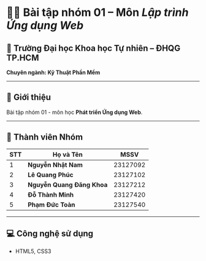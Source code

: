 # 🧑‍💻 Bài tập nhóm 01 – Môn *Lập trình Ứng dụng Web*

## 🏫 Trường Đại học Khoa học Tự nhiên – ĐHQG TP.HCM  
**Chuyên ngành: Kỹ Thuật Phần Mềm**

---

## 📘 Giới thiệu
Bài tập nhóm 01 - môn học **Phát triển Ứng dụng Web**.

---

## 👥 Thành viên Nhóm

| STT | Họ và Tên               | MSSV      |
|-----|--------------------------|------------|
| 1   | **Nguyễn Nhật Nam**       | 23127092 |
| 2   | **Lê Quang Phúc**         | 23127102 |
| 3   | **Nguyễn Quang Đăng Khoa** | 23127212 |
| 4   | **Đỗ Thành Minh**         | 23127420 |
| 5   | **Phạm Đức Toàn**         | 23127540 |

---

## 💻 Công nghệ sử dụng
- HTML5, CSS3
